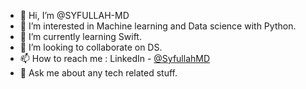 - 👋 Hi, I’m @SYFULLAH-MD
- 👀 I’m interested in Machine learning and Data science with Python.
- 🌱 I’m currently learning Swift.
- 💞️ I’m looking to collaborate on DS.
- 📫 How to reach me : LinkedIn - [@SyfullahMD](https://www.linkedin.com/in/syfullah-md-3b46a013b/)
- 💬 Ask me about any tech related stuff.

<!---
SYFULLAH-MD/SYFULLAH-MD is a ✨ special ✨ repository because its `README.md` (this file) appears on your GitHub profile.
You can click the Preview link to take a look at your changes.
--->
